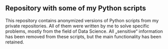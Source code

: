 ## Repository with some of my Python scripts

This repository contains anonymized versions of Python scripts from my private repositories. All of them were written by me to solve specific problems, mostly from the field of Data Science. All „sensitive“ information has been removed from these scripts, but the main functionality has been retained.
